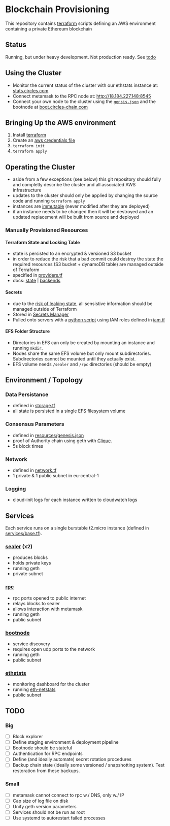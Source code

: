 # Blockchain Provisioning

This repository contains [terraform](https://www.terraform.io/) scripts defining an AWS environment containing a private Ethereum blockchain

## Status

Running, but under heavy development. Not production ready. See [todo](#todo)

## Using the Cluster

- Monitor the current status of the cluster with our ethstats instance at: [stats.circles.com](http://stats.circles-chain.com)
- Connect metamask to the RPC node at: http://18.184.227.148:8545
- Connect your own node to the cluster using the [`gensis.json`](resources/genesis.json) and the bootnode at [boot.circles-chain.com](http://boot.circles-chain.com)

## Bringing Up the AWS environment

1. Install [terraform](https://www.terraform.io/)
1. Create an [aws credentials file](https://docs.aws.amazon.com/cli/latest/userguide/cli-config-files.html)
1. `terraform init`
1. `terraform apply`

## Operating the Cluster

- aside from a few exceptions (see below) this git repository should fully and completly describe the cluster and all associated AWS infrastructure
- updates to the cluster should only be applied by changing the source code and running `terraform apply`
- instances are [immutable](https://www.digitalocean.com/community/tutorials/what-is-immutable-infrastructure) (never modified after they are deployed)
- if an instance needs to be changed then it will be destroyed and an updated replacement will be built from source and deployed

### Manually Provisioned Resources

#### Terraform State and Locking Table

- state is persisted to an encrypted & versioned S3 bucket
- in order to reduce the risk that a bad commit could destroy the state the required resources (S3 bucket + dynamoDB table) are managed outside of Terraform
- specified in [providers.tf](providers.tf)
- docs: [state](https://www.terraform.io/docs/state/index.html) | [backends](https://www.terraform.io/docs/backends/index.html)

#### Secrets

- due to the [risk of leaking state](https://www.terraform.io/docs/state/sensitive-data.html), all sensistive information should be managed outside of Terraform
- Stored in [Secrets Manager](https://aws.amazon.com/secrets-manager/)
- Pulled onto servers with a [python script](services/base/get_secret.py) using IAM roles defined in [iam.tf](secrets.tf)

#### EFS Folder Structure

- Directories in EFS can only be created by mounting an instance and running `mkdir`.
- Nodes share the same EFS volume but only mount subdirectories. Subdirectories cannot be mounted until they actually exist.
- EFS volume needs `/sealer` and `/rpc` directories (should be empty)

## Environment / Topology

### Data Persistance

- defined in [storage.tf](storage.tf)
- all state is persisted in a single EFS filesystem volume

### Consensus Parameters

- defined in [resources/genesis.json](resources/genesis.json)
- proof of Authority chain using geth with [Clique](https://github.com/ethereum/EIPs/issues/225).
- 5s block times

### Network

- defined in [network.tf](network.tf)
- 1 private & 1 public subnet in eu-central-1

### Logging

- cloud-init logs for each instance written to cloudwatch logs

## Services

Each service runs on a single burstable t2.micro instance (defined in [services/base.tf](services/base/main.tf)).

### [sealer](services/sealer/main.tf) (x2)

- produces blocks
- holds private keys
- running geth
- private subnet

### [rpc](services/rpc/main.tf)

- rpc ports opened to public internet
- relays blocks to sealer
- allows interaction with metamask
- running geth
- public subnet

### [bootnode](services/bootnode/main.tf)

- service discovery
- requires open udp ports to the network
- running geth
- public subnet

### [ethstats](services/ethstats.tf)

- monitoring dashboard for the cluster
- running [eth-netstats](https://github.com/cubedro/eth-netstats)
- public subnet

## TODO

### Big

- [ ] Block explorer
- [ ] Define staging environment & deployment pipeline
- [ ] Bootnode should be stateful
- [ ] Authentication for RPC endpoints
- [ ] Define (and ideally automate) secret rotation procedures
- [ ] Backup chain state (ideally some versioned / snapshotting system). Test restoration from these backups.

### Small

- [ ] metamask cannot connect to rpc w./ DNS, only w./ IP
- [ ] Cap size of log file on disk
- [ ] Unify geth version parameters
- [ ] Services should not be run as root
- [ ] Use systemd to autorestart failed processes

